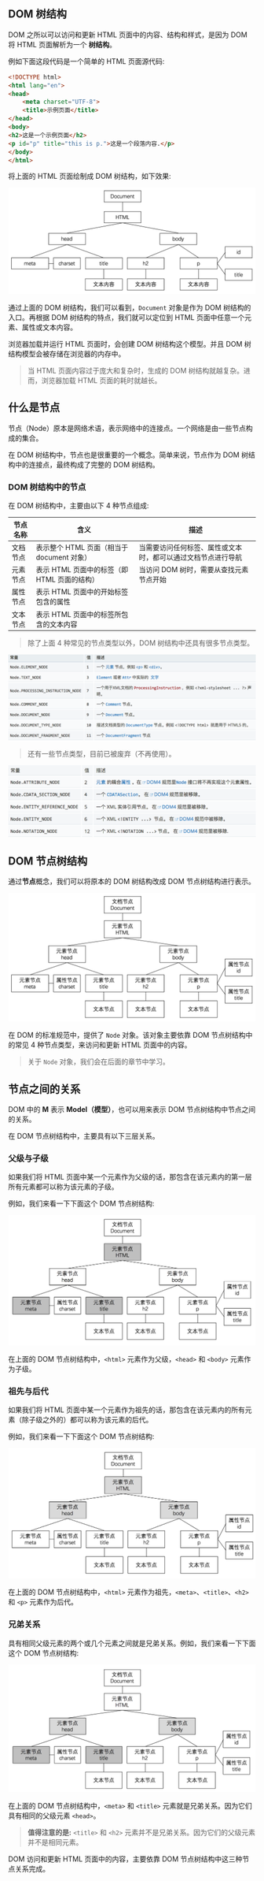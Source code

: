 ## DOM 树结构

DOM 之所以可以访问和更新 HTML 页面中的内容、结构和样式，是因为 DOM 将 HTML 页面解析为一个 **树结构**。

例如下面这段代码是一个简单的 HTML 页面源代码:

```html
<!DOCTYPE html>
<html lang="en">
<head>
    <meta charset="UTF-8">
    <title>示例页面</title>
</head>
<body>
<h2>这是一个示例页面</h2>
<p id="p" title="this is p.">这是一个段落内容.</p>
</body>
</html>
```

将上面的 HTML 页面绘制成 DOM 树结构，如下效果:

![](images/03.png)

通过上面的 DOM 树结构，我们可以看到，`Document` 对象是作为 DOM 树结构的入口。再根据 DOM 树结构的特点，我们就可以定位到 HTML 页面中任意一个元素、属性或文本内容。

浏览器加载并运行 HTML 页面时，会创建 DOM 树结构这个模型。并且 DOM 树结构模型会被存储在浏览器的内存中。

> 当 HTML 页面内容过于庞大和复杂时，生成的 DOM 树结构就越复杂。进而，浏览器加载 HTML 页面的耗时就越长。

## 什么是节点

节点（Node）原本是网络术语，表示网络中的连接点。一个网络是由一些节点构成的集合。

在 DOM 树结构中，节点也是很重要的一个概念。简单来说，节点作为 DOM 树结构中的连接点，最终构成了完整的 DOM 树结构。

### DOM 树结构中的节点

在 DOM 树结构中，主要由以下 4 种节点组成:

| 节点名称 | 含义 | 描述 |
| --- | --- | --- |
| 文档节点 | 表示整个 HTML 页面（相当于 document 对象）| 当需要访问任何标签、属性或文本时，都可以通过文档节点进行导航 |
| 元素节点 | 表示 HTML 页面中的标签（即 HTML 页面的结构）| 当访问 DOM 树时，需要从查找元素节点开始 |
| 属性节点 | 表示 HTML 页面中的开始标签包含的属性 | |
| 文本节点 | 表示 HTML 页面中的标签所包含的文本内容 | |

> 除了上面 4 种常见的节点类型以外，DOM 树结构中还具有很多节点类型。

![](images/04.png)

> 还有一些节点类型，目前已被废弃（不再使用）。

![](images/05.png)

## DOM 节点树结构

通过**节点**概念，我们可以将原本的 DOM 树结构改成 DOM 节点树结构进行表示。

![](images/06.png)

在 DOM 的标准规范中，提供了 `Node` 对象。该对象主要依靠 DOM 节点树结构中的常见 4 种节点类型，来访问和更新 HTML 页面中的内容。

> 关于 `Node` 对象，我们会在后面的章节中学习。

## 节点之间的关系

DOM 中的 **M** 表示 **Model（模型）**，也可以用来表示 DOM 节点树结构中节点之间的关系。

在 DOM 节点树结构中，主要具有以下三层关系。

### 父级与子级

如果我们将 HTML 页面中某一个元素作为父级的话，那包含在该元素内的第一层所有元素都可以称为该元素的子级。

例如，我们来看一下下面这个 DOM 节点树结构:

![](images/07.png)

在上面的 DOM 节点树结构中，`<html>` 元素作为父级，`<head>` 和 `<body>` 元素作为子级。

### 祖先与后代

如果我们将 HTML 页面中某一个元素作为祖先的话，那包含在该元素内的所有元素（除子级之外的）都可以称为该元素的后代。

例如，我们来看一下下面这个 DOM 节点树结构:

![](images/08.png)

在上面的 DOM 节点树结构中，`<html>` 元素作为祖先，`<meta>`、`<title>`、`<h2>` 和 `<p>` 元素作为后代。

### 兄弟关系

具有相同父级元素的两个或几个元素之间就是兄弟关系。例如，我们来看一下下面这个 DOM 节点树结构:

![](images/09.png)

在上面的 DOM 节点树结构中，`<meta>` 和 `<title>` 元素就是兄弟关系。因为它们具有相同的父级元素 `<head>`。

> **值得注意的是:** `<title>` 和 `<h2>` 元素并不是兄弟关系。因为它们的父级元素并不是相同元素。

DOM 访问和更新 HTML 页面中的内容，主要依靠 DOM 节点树结构中这三种节点关系完成。

